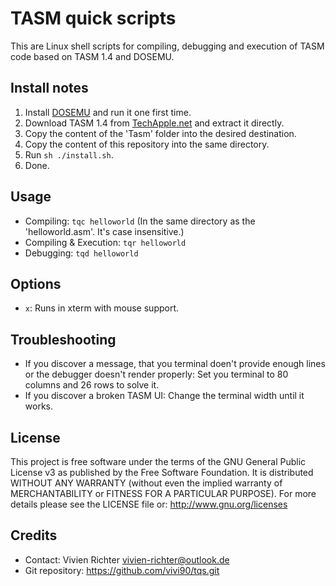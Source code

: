 TASM quick scripts
==================
This are Linux shell scripts for compiling, debugging and execution of TASM code based on TASM 1.4 and DOSEMU.

Install notes
-------------
1. Install [DOSEMU](http://www.dosemu.org) and run it one first time.
2. Download TASM 1.4 from [TechApple.net](https://techapple.net/2013/01/tasm-windows-7-windows-8-full-screen-64bit-version-single-installer/) and extract it directly.
3. Copy the content of the 'Tasm' folder into the desired destination.
4. Copy the content of this repository into the same directory.
5. Run `sh ./install.sh`.
6. Done.

Usage
-----
 * Compiling: `tqc helloworld` (In the same directory as the 'helloworld.asm'. It's case insensitive.)
 * Compiling & Execution: `tqr helloworld`
 * Debugging: `tqd helloworld`

Options
-------
 * `x`: Runs in xterm with mouse support.

Troubleshooting
---------------
 * If you discover a message, that you terminal doen't provide enough lines or the debugger doesn't render properly: Set you terminal to 80 columns and 26 rows to solve it.
 * If you discover a broken TASM UI: Change the terminal width until it works.

License
-------
This project is free software under the terms of the GNU General Public License v3 as published by the Free Software Foundation.
It is distributed WITHOUT ANY WARRANTY (without even the implied warranty of MERCHANTABILITY or FITNESS FOR A PARTICULAR PURPOSE).
For more details please see the LICENSE file or: http://www.gnu.org/licenses

Credits
-------
 * Contact: Vivien Richter <vivien-richter@outlook.de>
 * Git repository: https://github.com/vivi90/tqs.git
